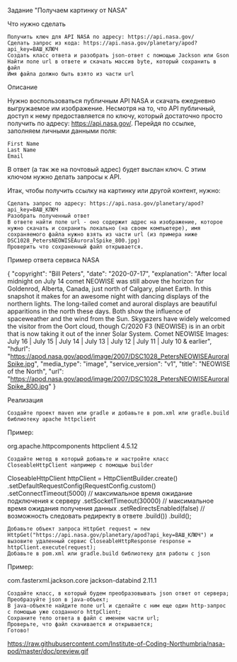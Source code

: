 Задание "Получаем картинку от NASA"

Что нужно сделать

    Получить ключ для API NASA по адресу: https://api.nasa.gov/
    Сделать запрос из кода: https://api.nasa.gov/planetary/apod?api_key=ВАШ_КЛЮЧ
    Создать класс ответа и разобрать json-ответ с помощью Jackson или Gson
    Найти поле url в ответе и скачать массив byte, который сохранить в файл
    Имя файла должно быть взято из части url
Описание

Нужно воспользоваться публичным API NASA и скачать ежедневно выгружаемое им изображение. Несмотря на то, что API публичный, доступ к нему предоставляется по ключу, который достаточно просто получить по адресу: https://api.nasa.gov/. Перейдя по ссылке, заполняем личными данными поля:

    First Name
    Last Name
    Email

В ответ (а так же на почтовый адрес) будет выслан ключ. С этим ключом нужно делать запросы к API.

Итак, чтобы получить ссылку на картинку или другой контент, нужно:

    Сделать запрос по адресу: https://api.nasa.gov/planetary/apod?api_key=ВАШ_КЛЮЧ
    Разобрать полученный ответ
    В ответе найти поле url - оно содержит адрес на изображение, которое нужно скачать и сохранить локально (на своем компьютере), имя сохраняемого файла нужно взять из части url (из примера ниже DSC1028_PetersNEOWISEAuroralSpike_800.jpg)
    Проверить что сохраненный файл открывается.

Пример ответа сервиса NASA

{
  "copyright": "Bill Peters",
  "date": "2020-07-17",
  "explanation": "After local midnight on July 14 comet NEOWISE was still above the horizon for Goldenrod, Alberta, Canada, just north of Calgary, planet Earth. In this snapshot it makes for an awesome night with dancing displays of the northern lights. The long-tailed comet and auroral displays are beautiful apparitions in the north these days. Both show the influence of spaceweather and the wind from the Sun. Skygazers have widely welcomed the visitor from the Oort cloud, though C/2020 F3 (NEOWISE) is in an orbit that is now taking it out of the inner Solar System.  Comet NEOWISE Images: July 16 | July 15 | July 14 | July 13 | July 12 | July 11 | July 10 & earlier",
  "hdurl": "https://apod.nasa.gov/apod/image/2007/DSC1028_PetersNEOWISEAuroralSpike.jpg",
  "media_type": "image",
  "service_version": "v1",
  "title": "NEOWISE of the North",
  "url": "https://apod.nasa.gov/apod/image/2007/DSC1028_PetersNEOWISEAuroralSpike_800.jpg"
}

Реализация

    Создайте проект maven или gradle и добавьте в pom.xml или gradle.build библиотеку apache httpclient

Пример:

<dependency>
   <groupId>org.apache.httpcomponents</groupId>
   <artifactId>httpclient</artifactId>
   <version>4.5.12</version>
</dependency>

    Создайте метод в который добавьте и настройте класс CloseableHttpClient например с помощью builder

CloseableHttpClient httpClient = HttpClientBuilder.create()
    .setDefaultRequestConfig(RequestConfig.custom()
        .setConnectTimeout(5000)    // максимальное время ожидание подключения к серверу
        .setSocketTimeout(30000)    // максимальное время ожидания получения данных
        .setRedirectsEnabled(false) // возможность следовать редиректу в ответе
        .build())
    .build();

    Добавьте объект запроса HttpGet request = new HttpGet("https://api.nasa.gov/planetary/apod?api_key=ВАШ_КЛЮЧ") и вызовите удаленный сервис CloseableHttpResponse response = httpClient.execute(request);
    Добавьте в pom.xml или gradle.build библиотеку для работы с json

Пример:

<dependency>
   <groupId>com.fasterxml.jackson.core</groupId>
   <artifactId>jackson-databind</artifactId>
   <version>2.11.1</version>
</dependency>

    Создайте класс, в который будем преобразовывать json ответ от сервера;
    Преобразуйте json в java-объект;
    В java-объекте найдите поле url и сделайте с ним еще один http-запрос с помощью уже созданного httpClient;
    Сохраните тело ответа в файл с именем части url;
    Проверьте, что файл скачивается и открывается;
    Готово!
https://raw.githubusercontent.com/Institute-of-Coding-Northumbria/nasa-pod/master/doc/preview.gif
